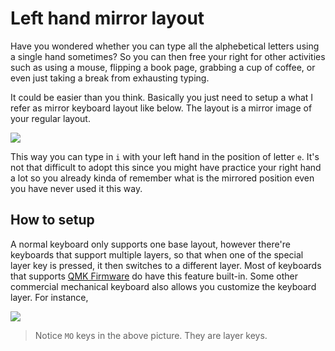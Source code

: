 # Left hand mirror layout

Have you wondered whether you can type all the alphebetical letters using a single hand sometimes? So you can then free your right for other activities such as using a mouse, flipping a book page, grabbing a cup of coffee, or even just taking a break from exhausting typing.

It could be easier than you think. Basically you just need to setup a what I refer as mirror keyboard layout like below. The layout is a mirror image of your regular layout.

![](https://miro.medium.com/v2/resize:fit:2000/format:webp/1*BLVGKmwzSJjL9C9AzDbxbg.png)

This way you can type in `i` with your left hand in the position of letter `e`. It's not that difficult to adopt this since you might have practice your right hand a lot so you already kinda of remember what is the mirrored position even you have never used it this way.

## How to setup

A normal keyboard only supports one base layout, however there're keyboards that support multiple layers, so that when one of the special layer key is pressed, it then switches to a different layer. Most of keyboards that supports [QMK Firmware](https://qmk.fm/) do have this feature built-in. Some other commercial mechanical keyboard also allows you customize the keyboard layer. For instance, 

![](https://miro.medium.com/v2/resize:fit:2000/format:webp/1*V7wzJKeV9nHb0SRL39oWlA.png)

> Notice `MO` keys in the above picture. They are layer keys. 

